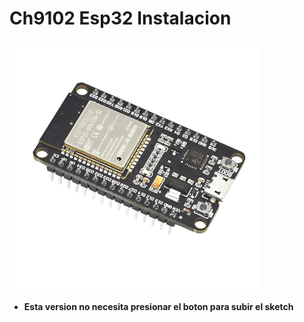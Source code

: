 # Ch9102 Esp32 Instalacion

<img src="https://github.com/IDiegoUlises/Esp32-Instalacion-y-Hola-Mundo/blob/main/Images/Esp32.jpeg" width="400" height="400" />

* **Esta version no necesita presionar el boton para subir el sketch**
